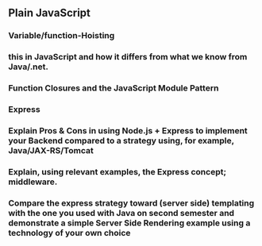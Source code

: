 ## Plain JavaScript 
### Variable/function-Hoisting

### this in JavaScript and how it differs from what we know from Java/.net.

### Function Closures and the JavaScript Module Pattern

### Express


### Explain Pros & Cons in using Node.js + Express to implement your Backend compared to a strategy using, for example, Java/JAX-RS/Tomcat

### Explain, using relevant examples, the Express concept; middleware.

### Compare the express strategy toward (server side) templating with the one you used with Java on second semester and demonstrate a simple Server Side Rendering example using a technology of your own choice

